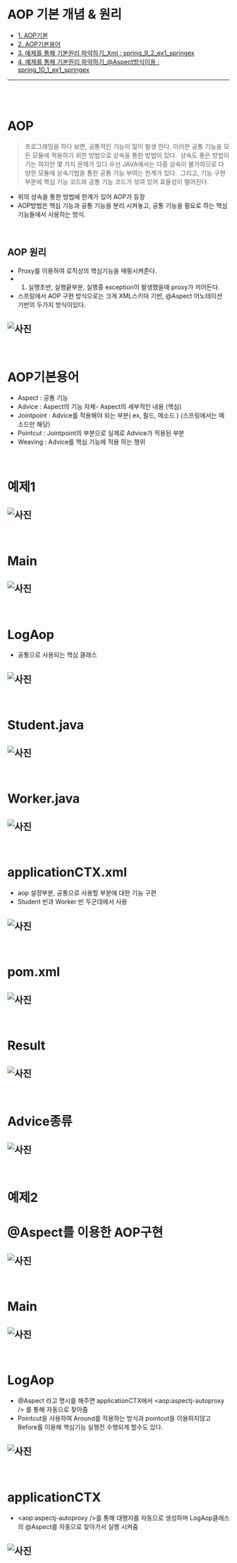 # AOP 기본 개념 & 원리

* [1. AOP기본](#AOP)
* [2. AOP기본용어](#AOP기본용어)
* [3. 예제를 통해 기본원리 파악하기_Xml : spring_9_2_ex1_springex](#예제1)
* [4. 예제를 통해 기본원리 파악하기_@Aspect방식이용 : spring_10_1_ex1_springex](#예제2)

<hr/>

<br/>
<br/>

# AOP

> 프로그래밍을 하다 보면, 공통적인 기능이 많이 발생 한다. 이러한 공통 기능을 모든 모듈에 적용하기 위한 방법으로 상속을 통한 방법이 있다.
  상속도 좋은 방법이기는 하지만 몇 가지 문제가 있다.우선 JAVA에서는 다중 상속이 불가하므로 다양한 모듈에 상속기법을 통한 공통 기능 부여는 한계가 있다.
  그리고, 기능 구현부분에 핵심 기능 코드와 공통 기능 코드가 섞여 있어 효율성이 떨어진다.
- 위의 상속을 통한 방법에 한계가 있어 AOP가 등장
- AOP방법은 핵심 기능과 공통 기능을 분리 시켜놓고, 공통 기능을 필요로 하는 핵심 기능들에서 사용하는 방식.


<br/>

## AOP 원리
- Proxy를 이용하여 로직상의 핵심기능을 매핑시켜준다.
- 1. 실행초반, 실행끝부분, 실행중 exception이 발생했을때 proxy가 끼어든다.
- 스프링에서 AOP 구현 방식으로는 크게 XML스키마 기반, @Aspect 어노테이션 기반의 두가지 방식이있다.
## ![사진](https://github.com/leedongjoon121/SpringFramework_study/blob/lecture11/document_img/theory1.PNG?raw=true)

<br/>

# AOP기본용어
- Aspect : 공통 기능
- Advice : Aspect의 기능 자체- Aspect의 세부적인 내용 (핵심)
- Jointpoint : Advice를 적용해야 되는 부분( ex, 필드, 메소드 ) (스프링에서는 메소드만 해당)
- Pointcut : Jointpoint의 부분으로 실제로 Advice가 적용된 부분
- Weaving : Advice를 핵심 기능에 적용 하는 행위

<br/>

# 예제1
## ![사진](https://github.com/leedongjoon121/SpringFramework_study/blob/lecture11/document_img/theory_AOP2.PNG?raw=true)

<br/>

# Main
## ![사진](https://github.com/leedongjoon121/SpringFramework_study/blob/lecture11/document_img/main.PNG?raw=true)


<br/>

# LogAop 
- 공통으로 사용되는 핵심 클래스
## ![사진](https://github.com/leedongjoon121/SpringFramework_study/blob/lecture11/document_img/LogAop.PNG?raw=true)

<br/>

# Student.java
## ![사진](https://github.com/leedongjoon121/SpringFramework_study/blob/lecture11/document_img/Student.PNG?raw=true)

<br/>

# Worker.java
## ![사진](https://github.com/leedongjoon121/SpringFramework_study/blob/lecture11/document_img/Worker.PNG?raw=true)

<br/>

# applicationCTX.xml
- aop 설정부분, 공통으로 사용할 부분에 대한 기능 구현
- Student 빈과 Worker 빈 두군데에서 사용
## ![사진](https://github.com/leedongjoon121/SpringFramework_study/blob/lecture11/document_img/applicationCTX_xml.PNG?raw=true)

<br/>

# pom.xml
## ![사진](https://github.com/leedongjoon121/SpringFramework_study/blob/lecture11/document_img/pom_xml.PNG?raw=true)

<br/>

# Result
## ![사진](https://github.com/leedongjoon121/SpringFramework_study/blob/lecture11/document_img/result.PNG?raw=true)


<br/>

# Advice종류
## ![사진](https://github.com/leedongjoon121/SpringFramework_study/blob/lecture11/document_img/theory_AOP3.PNG?raw=true)

<br/>

# 예제2
# @Aspect를 이용한 AOP구현
## ![사진](https://github.com/leedongjoon121/SpringFramework_study/blob/lecture11/document_img/10-1_theory.PNG?raw=true)


<br/>

# Main
## ![사진](https://github.com/leedongjoon121/SpringFramework_study/blob/lecture11/document_img/10-1_main.PNG?raw=true)


<br/>

# LogAop
- @Aspect 라고 명시를 해주면 applicationCTX에서 <aop:aspectj-autoproxy /> 를 통해 자동으로 찾아줌
- Pointcut을 사용하여 Around를 적용하는 방식과 pointcut을 이용하지않고 Before를 이용해 핵심기능 실행전 수행되게 할수도 있다.
## ![사진](https://github.com/leedongjoon121/SpringFramework_study/blob/lecture11/document_img/10-1_LogAop.PNG?raw=true)


<br/>

# applicationCTX
- <aop:aspectj-autoproxy />를 통해 대행자를 자동으로 생성하며 LogAop클래스의 @Aspect를 자동으로 찾아가서 실행 시켜줌
## ![사진](https://github.com/leedongjoon121/SpringFramework_study/blob/lecture11/document_img/10-1_applicationCTX.PNG?raw=true)


